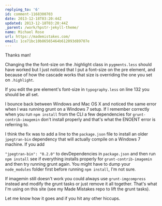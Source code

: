 ```yaml
---
replying_to: '6'
id: comment-1168300703
date: 2013-12-18T03:20:44Z
updated: 2013-12-18T03:20:44Z
_parent: /work/hpstr-jekyll-theme/
name: Michael Rose
url: https://mademistakes.com/
email: 1ce71bc10b86565464b612093d89707e
---
```


Thanks man!

Changing the the font-size on the .highlight class in `pygments.less` should
have worked but I just noticed that I put a font-size on the pre element, and
because of how the cascade works that size is overriding the one you set on
`.highlight`.

If you edit the pre element's font-size in `typography.less` on line 132 you
should be all set.

I bounce back between Windows and Mac OS X and noticed the same error when I was
running grunt on a Windows 7 setup. If I remember correctly when you run
`npm install` from the CLI a few dependencies for `grunt-contrib-imagemin` don't
install properly and that's what the ENOENT error is referring to.

I think the fix was to add a line to the `package.json` file to install an older
`jpegtran-bin` dependency that will actually compile on a Windows 7 machine. If
you add

`"jpegtran-bin": "0.2.0"` to devDependencies in `package.json` and then run
`npm install` see if everything installs properly for `grunt-contrib-imagemin`
and then try running grunt again. You might have to dump your `node_modules`
folder first before running `npm install`, I'm not sure.

If imagemin still doesn't work you could always use `grunt-imgcompress` instead
and modify the grunt tasks or just remove it all together. That's what I'm using
on this site (see my Made Mistakes repo to lift the grunt tasks).

Let me know how it goes and if you hit any other hiccups.
